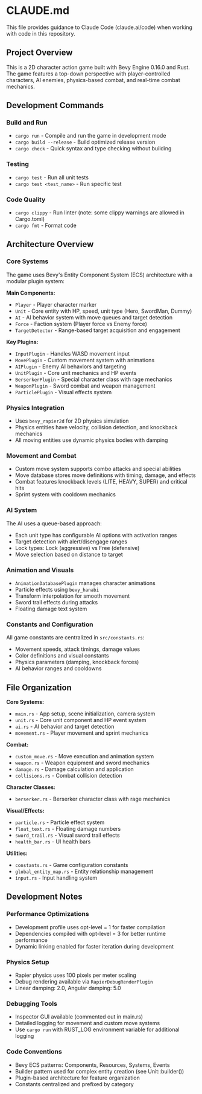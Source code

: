 # CLAUDE.md

This file provides guidance to Claude Code (claude.ai/code) when working with code in this repository.

## Project Overview

This is a 2D character action game built with Bevy Engine 0.16.0 and Rust. The game features a top-down perspective with player-controlled characters, AI enemies, physics-based combat, and real-time combat mechanics.

## Development Commands

### Build and Run
- `cargo run` - Compile and run the game in development mode
- `cargo build --release` - Build optimized release version
- `cargo check` - Quick syntax and type checking without building

### Testing
- `cargo test` - Run all unit tests
- `cargo test <test_name>` - Run specific test

### Code Quality
- `cargo clippy` - Run linter (note: some clippy warnings are allowed in Cargo.toml)
- `cargo fmt` - Format code

## Architecture Overview

### Core Systems
The game uses Bevy's Entity Component System (ECS) architecture with a modular plugin system:

**Main Components:**
- `Player` - Player character marker
- `Unit` - Core entity with HP, speed, unit type (Hero, SwordMan, Dummy)
- `AI` - AI behavior system with move queues and target detection
- `Force` - Faction system (Player force vs Enemy force)
- `TargetDetector` - Range-based target acquisition and engagement

**Key Plugins:**
- `InputPlugin` - Handles WASD movement input
- `MovePlugin` - Custom movement system with animations
- `AIPlugin` - Enemy AI behaviors and targeting
- `UnitPlugin` - Core unit mechanics and HP events
- `BerserkerPlugin` - Special character class with rage mechanics
- `WeaponPlugin` - Sword combat and weapon management
- `ParticlePlugin` - Visual effects system

### Physics Integration
- Uses `bevy_rapier2d` for 2D physics simulation
- Physics entities have velocity, collision detection, and knockback mechanics
- All moving entities use dynamic physics bodies with damping

### Movement and Combat
- Custom move system supports combo attacks and special abilities
- Move database stores move definitions with timing, damage, and effects
- Combat features knockback levels (LITE, HEAVY, SUPER) and critical hits
- Sprint system with cooldown mechanics

### AI System
The AI uses a queue-based approach:
- Each unit type has configurable AI options with activation ranges
- Target detection with alert/disengage ranges
- Lock types: Lock (aggressive) vs Free (defensive)
- Move selection based on distance to target

### Animation and Visuals
- `AnimationDatabasePlugin` manages character animations
- Particle effects using `bevy_hanabi`
- Transform interpolation for smooth movement
- Sword trail effects during attacks
- Floating damage text system

### Constants and Configuration
All game constants are centralized in `src/constants.rs`:
- Movement speeds, attack timings, damage values
- Color definitions and visual constants
- Physics parameters (damping, knockback forces)
- AI behavior ranges and cooldowns

## File Organization

**Core Systems:**
- `main.rs` - App setup, scene initialization, camera system
- `unit.rs` - Core unit component and HP event system
- `ai.rs` - AI behavior and target detection
- `movement.rs` - Player movement and sprint mechanics

**Combat:**
- `custom_move.rs` - Move execution and animation system
- `weapon.rs` - Weapon equipment and sword mechanics
- `damage.rs` - Damage calculation and application
- `collisions.rs` - Combat collision detection

**Character Classes:**
- `berserker.rs` - Berserker character class with rage mechanics

**Visual/Effects:**
- `particle.rs` - Particle effect system
- `float_text.rs` - Floating damage numbers
- `sword_trail.rs` - Visual sword trail effects
- `health_bar.rs` - UI health bars

**Utilities:**
- `constants.rs` - Game configuration constants
- `global_entity_map.rs` - Entity relationship management
- `input.rs` - Input handling system

## Development Notes

### Performance Optimizations
- Development profile uses opt-level = 1 for faster compilation
- Dependencies compiled with opt-level = 3 for better runtime performance
- Dynamic linking enabled for faster iteration during development

### Physics Setup
- Rapier physics uses 100 pixels per meter scaling
- Debug rendering available via `RapierDebugRenderPlugin`
- Linear damping: 2.0, Angular damping: 5.0

### Debugging Tools
- Inspector GUI available (commented out in main.rs)
- Detailed logging for movement and custom move systems
- Use `cargo run` with RUST_LOG environment variable for additional logging

### Code Conventions
- Bevy ECS patterns: Components, Resources, Systems, Events
- Builder pattern used for complex entity creation (see Unit::builder())
- Plugin-based architecture for feature organization
- Constants centralized and prefixed by category